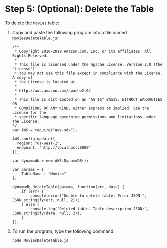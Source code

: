 # Step 5: \(Optional\): Delete the Table<a name="GettingStarted.NodeJs.05"></a>

 To delete the `Movies` table: 

1. Copy and paste the following program into a file named `MoviesDeleteTable.js`:

   ```
   /**
    * Copyright 2010-2019 Amazon.com, Inc. or its affiliates. All Rights Reserved.
    *
    * This file is licensed under the Apache License, Version 2.0 (the "License").
    * You may not use this file except in compliance with the License. A copy of
    * the License is located at
    *
    * http://aws.amazon.com/apache2.0/
    *
    * This file is distributed on an "AS IS" BASIS, WITHOUT WARRANTIES OR
    * CONDITIONS OF ANY KIND, either express or implied. See the License for the
    * specific language governing permissions and limitations under the License.
   */
   var AWS = require("aws-sdk");
   
   AWS.config.update({
     region: "us-west-2",
     endpoint: "http://localhost:8000"
   });
   
   var dynamodb = new AWS.DynamoDB();
   
   var params = {
       TableName : "Movies"
   };
   
   dynamodb.deleteTable(params, function(err, data) {
       if (err) {
           console.error("Unable to delete table. Error JSON:", JSON.stringify(err, null, 2));
       } else {
           console.log("Deleted table. Table description JSON:", JSON.stringify(data, null, 2));
       }
   });
   ```

1. To run the program, type the following command:

   `node MoviesDeleteTable.js`